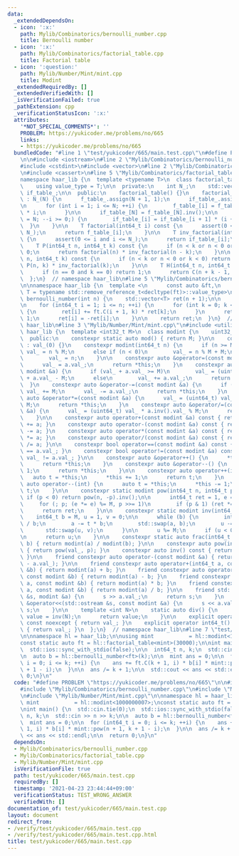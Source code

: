 ```yaml
---
data:
  _extendedDependsOn:
  - icon: ':x:'
    path: Mylib/Combinatorics/bernoulli_number.cpp
    title: Bernoulli number
  - icon: ':x:'
    path: Mylib/Combinatorics/factorial_table.cpp
    title: Factorial table
  - icon: ':question:'
    path: Mylib/Number/Mint/mint.cpp
    title: Modint
  _extendedRequiredBy: []
  _extendedVerifiedWith: []
  _isVerificationFailed: true
  _pathExtension: cpp
  _verificationStatusIcon: ':x:'
  attributes:
    '*NOT_SPECIAL_COMMENTS*': ''
    PROBLEM: https://yukicoder.me/problems/no/665
    links:
    - https://yukicoder.me/problems/no/665
  bundledCode: "#line 1 \"test/yukicoder/665/main.test.cpp\"\n#define PROBLEM \"https://yukicoder.me/problems/no/665\"\
    \n\n#include <iostream>\n#line 2 \"Mylib/Combinatorics/bernoulli_number.cpp\"\n\
    #include <cstdint>\n#include <vector>\n#line 2 \"Mylib/Combinatorics/factorial_table.cpp\"\
    \n#include <cassert>\n#line 5 \"Mylib/Combinatorics/factorial_table.cpp\"\n\n\
    namespace haar_lib {\n  template <typename T>\n  class factorial_table {\n  public:\n\
    \    using value_type = T;\n\n  private:\n    int N_;\n    std::vector<T> f_table_,\
    \ if_table_;\n\n  public:\n    factorial_table() {}\n    factorial_table(int N)\
    \ : N_(N) {\n      f_table_.assign(N + 1, 1);\n      if_table_.assign(N + 1, 1);\n\
    \n      for (int i = 1; i <= N; ++i) {\n        f_table_[i] = f_table_[i - 1]\
    \ * i;\n      }\n\n      if_table_[N] = f_table_[N].inv();\n\n      for (int i\
    \ = N; --i >= 0;) {\n        if_table_[i] = if_table_[i + 1] * (i + 1);\n    \
    \  }\n    }\n\n    T factorial(int64_t i) const {\n      assert(0 <= i and i <=\
    \ N_);\n      return f_table_[i];\n    }\n\n    T inv_factorial(int64_t i) const\
    \ {\n      assert(0 <= i and i <= N_);\n      return if_table_[i];\n    }\n\n\
    \    T P(int64_t n, int64_t k) const {\n      if (n < k or n < 0 or k < 0) return\
    \ 0;\n      return factorial(n) * inv_factorial(n - k);\n    }\n\n    T C(int64_t\
    \ n, int64_t k) const {\n      if (n < k or n < 0 or k < 0) return 0;\n      return\
    \ P(n, k) * inv_factorial(k);\n    }\n\n    T H(int64_t n, int64_t k) const {\n\
    \      if (n == 0 and k == 0) return 1;\n      return C(n + k - 1, k);\n    }\n\
    \  };\n}  // namespace haar_lib\n#line 5 \"Mylib/Combinatorics/bernoulli_number.cpp\"\
    \n\nnamespace haar_lib {\n  template <\n      const auto &ft,\n      typename\
    \ T = typename std::remove_reference_t<decltype(ft)>::value_type>\n  std::vector<T>\
    \ bernoulli_number(int n) {\n    std::vector<T> ret(n + 1);\n\n    ret[0] = 1;\n\
    \n    for (int64_t i = 1; i <= n; ++i) {\n      for (int k = 0; k <= i - 1; ++k)\
    \ {\n        ret[i] += ft.C(i + 1, k) * ret[k];\n      }\n      ret[i] /= i +\
    \ 1;\n      ret[i] = -ret[i];\n    }\n\n    return ret;\n  }\n}  // namespace\
    \ haar_lib\n#line 3 \"Mylib/Number/Mint/mint.cpp\"\n#include <utility>\n\nnamespace\
    \ haar_lib {\n  template <int32_t M>\n  class modint {\n    uint32_t val_;\n\n\
    \  public:\n    constexpr static auto mod() { return M; }\n\n    constexpr modint()\
    \ : val_(0) {}\n    constexpr modint(int64_t n) {\n      if (n >= M)\n       \
    \ val_ = n % M;\n      else if (n < 0)\n        val_ = n % M + M;\n      else\n\
    \        val_ = n;\n    }\n\n    constexpr auto &operator=(const modint &a) {\n\
    \      val_ = a.val_;\n      return *this;\n    }\n    constexpr auto &operator+=(const\
    \ modint &a) {\n      if (val_ + a.val_ >= M)\n        val_ = (uint64_t) val_\
    \ + a.val_ - M;\n      else\n        val_ += a.val_;\n      return *this;\n  \
    \  }\n    constexpr auto &operator-=(const modint &a) {\n      if (val_ < a.val_)\
    \ val_ += M;\n      val_ -= a.val_;\n      return *this;\n    }\n    constexpr\
    \ auto &operator*=(const modint &a) {\n      val_ = (uint64_t) val_ * a.val_ %\
    \ M;\n      return *this;\n    }\n    constexpr auto &operator/=(const modint\
    \ &a) {\n      val_ = (uint64_t) val_ * a.inv().val_ % M;\n      return *this;\n\
    \    }\n\n    constexpr auto operator+(const modint &a) const { return modint(*this)\
    \ += a; }\n    constexpr auto operator-(const modint &a) const { return modint(*this)\
    \ -= a; }\n    constexpr auto operator*(const modint &a) const { return modint(*this)\
    \ *= a; }\n    constexpr auto operator/(const modint &a) const { return modint(*this)\
    \ /= a; }\n\n    constexpr bool operator==(const modint &a) const { return val_\
    \ == a.val_; }\n    constexpr bool operator!=(const modint &a) const { return\
    \ val_ != a.val_; }\n\n    constexpr auto &operator++() {\n      *this += 1;\n\
    \      return *this;\n    }\n    constexpr auto &operator--() {\n      *this -=\
    \ 1;\n      return *this;\n    }\n\n    constexpr auto operator++(int) {\n   \
    \   auto t = *this;\n      *this += 1;\n      return t;\n    }\n    constexpr\
    \ auto operator--(int) {\n      auto t = *this;\n      *this -= 1;\n      return\
    \ t;\n    }\n\n    constexpr static modint pow(int64_t n, int64_t p) {\n     \
    \ if (p < 0) return pow(n, -p).inv();\n\n      int64_t ret = 1, e = n % M;\n \
    \     for (; p; (e *= e) %= M, p >>= 1)\n        if (p & 1) (ret *= e) %= M;\n\
    \      return ret;\n    }\n\n    constexpr static modint inv(int64_t a) {\n  \
    \    int64_t b = M, u = 1, v = 0;\n\n      while (b) {\n        int64_t t = a\
    \ / b;\n        a -= t * b;\n        std::swap(a, b);\n        u -= t * v;\n \
    \       std::swap(u, v);\n      }\n\n      u %= M;\n      if (u < 0) u += M;\n\
    \n      return u;\n    }\n\n    constexpr static auto frac(int64_t a, int64_t\
    \ b) { return modint(a) / modint(b); }\n\n    constexpr auto pow(int64_t p) const\
    \ { return pow(val_, p); }\n    constexpr auto inv() const { return inv(val_);\
    \ }\n\n    friend constexpr auto operator-(const modint &a) { return modint(M\
    \ - a.val_); }\n\n    friend constexpr auto operator+(int64_t a, const modint\
    \ &b) { return modint(a) + b; }\n    friend constexpr auto operator-(int64_t a,\
    \ const modint &b) { return modint(a) - b; }\n    friend constexpr auto operator*(int64_t\
    \ a, const modint &b) { return modint(a) * b; }\n    friend constexpr auto operator/(int64_t\
    \ a, const modint &b) { return modint(a) / b; }\n\n    friend std::istream &operator>>(std::istream\
    \ &s, modint &a) {\n      s >> a.val_;\n      return s;\n    }\n    friend std::ostream\
    \ &operator<<(std::ostream &s, const modint &a) {\n      s << a.val_;\n      return\
    \ s;\n    }\n\n    template <int N>\n    static auto div() {\n      static auto\
    \ value = inv(N);\n      return value;\n    }\n\n    explicit operator int32_t()\
    \ const noexcept { return val_; }\n    explicit operator int64_t() const noexcept\
    \ { return val_; }\n  };\n}  // namespace haar_lib\n#line 7 \"test/yukicoder/665/main.test.cpp\"\
    \n\nnamespace hl = haar_lib;\n\nusing mint           = hl::modint<1000000007>;\n\
    const static auto ft = hl::factorial_table<mint>(30000);\n\nint main() {\n  std::cin.tie(0);\n\
    \  std::ios::sync_with_stdio(false);\n\n  int64_t n, k;\n  std::cin >> n >> k;\n\
    \n  auto b = hl::bernoulli_number<ft>(k);\n\n  mint ans = 0;\n\n  for (int64_t\
    \ i = 0; i <= k; ++i) {\n    ans += ft.C(k + 1, i) * b[i] * mint::pow(n + 1, k\
    \ + 1 - i);\n  }\n\n  ans /= k + 1;\n\n  std::cout << ans << std::endl;\n\n  return\
    \ 0;\n}\n"
  code: "#define PROBLEM \"https://yukicoder.me/problems/no/665\"\n\n#include <iostream>\n\
    #include \"Mylib/Combinatorics/bernoulli_number.cpp\"\n#include \"Mylib/Combinatorics/factorial_table.cpp\"\
    \n#include \"Mylib/Number/Mint/mint.cpp\"\n\nnamespace hl = haar_lib;\n\nusing\
    \ mint           = hl::modint<1000000007>;\nconst static auto ft = hl::factorial_table<mint>(30000);\n\
    \nint main() {\n  std::cin.tie(0);\n  std::ios::sync_with_stdio(false);\n\n  int64_t\
    \ n, k;\n  std::cin >> n >> k;\n\n  auto b = hl::bernoulli_number<ft>(k);\n\n\
    \  mint ans = 0;\n\n  for (int64_t i = 0; i <= k; ++i) {\n    ans += ft.C(k +\
    \ 1, i) * b[i] * mint::pow(n + 1, k + 1 - i);\n  }\n\n  ans /= k + 1;\n\n  std::cout\
    \ << ans << std::endl;\n\n  return 0;\n}\n"
  dependsOn:
  - Mylib/Combinatorics/bernoulli_number.cpp
  - Mylib/Combinatorics/factorial_table.cpp
  - Mylib/Number/Mint/mint.cpp
  isVerificationFile: true
  path: test/yukicoder/665/main.test.cpp
  requiredBy: []
  timestamp: '2021-04-23 23:44:44+09:00'
  verificationStatus: TEST_WRONG_ANSWER
  verifiedWith: []
documentation_of: test/yukicoder/665/main.test.cpp
layout: document
redirect_from:
- /verify/test/yukicoder/665/main.test.cpp
- /verify/test/yukicoder/665/main.test.cpp.html
title: test/yukicoder/665/main.test.cpp
---
```

